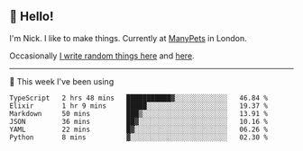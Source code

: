 ## 👋 Hello! 

I'm Nick. I like to make things. Currently at [ManyPets](https://manypets.com) in London.

Occasionally [I write random things here](https://nicksnell.com) and [here](https://twitter.com/nicksnell).

-------

🚀 This week I've been using

<!--START_SECTION:waka-->

```text
TypeScript   2 hrs 48 mins   ███████████▓░░░░░░░░░░░░░   46.84 %
Elixir       1 hr 9 mins     █████░░░░░░░░░░░░░░░░░░░░   19.37 %
Markdown     50 mins         ███▒░░░░░░░░░░░░░░░░░░░░░   13.91 %
JSON         36 mins         ██▓░░░░░░░░░░░░░░░░░░░░░░   10.16 %
YAML         22 mins         █▓░░░░░░░░░░░░░░░░░░░░░░░   06.26 %
Python       8 mins          ▓░░░░░░░░░░░░░░░░░░░░░░░░   02.30 %
```

<!--END_SECTION:waka-->
